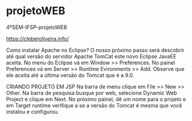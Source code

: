 # projetoWEB
4ºSEM-IFSP-projetoWEB

https://cleberoliveira.info/

Como instalar Apache no Eclipse?
O nosso próximo passo será descobrir até qual versão do servidor Apache TomCat este novo Eclipse JavaEE aceita. No menu do Eclipse vá em Window >> Preferences. 
No painel Preferences vá em Server >> Runtime Evironments >> Add. Observe que ele aceita até a última versão do Tomcat que é a 9.0.

CRIANDO PROJETO EM JSP
Na barra de menu clique em File >> New >> Other. Na barra de pesquisa busque por web, selecione Dynamic Web Project e clique em Next. No próximo painel, dê um nome para o projeto e em Target runtime verifique a se a versão do Tomcat é mesma que você instalou e configurou.
